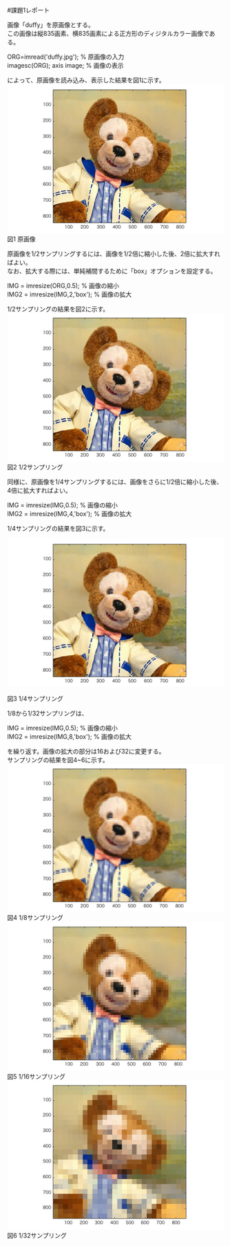 #課題1レポート

画像「duffy」を原画像とする。<br>
この画像は縦835画素、横835画素による正方形のディジタルカラー画像である。

ORG=imread('duffy.jpg'); % 原画像の入力<br>
imagesc(ORG); axis image; % 画像の表示

によって、原画像を読み込み、表示した結果を図1に示す。<br>
![原画像](image/kadai1_1.png)<br>
図1 原画像

原画像を1/2サンプリングするには、画像を1/2倍に縮小した後、2倍に拡大すればよい。<br>
なお、拡大する際には、単純補間するために「box」オプションを設定する。<br>

IMG = imresize(ORG,0.5); % 画像の縮小<br>
IMG2 = imresize(IMG,2,'box'); % 画像の拡大<br>

1/2サンプリングの結果を図2に示す。<br>
![1/2サンプリング](image/kadai1_2.png)<br>
図2 1/2サンプリング <br>

同様に、原画像を1/4サンプリングするには、画像をさらに1/2倍に縮小した後、4倍に拡大すればよい。<br>

IMG = imresize(IMG,0.5); % 画像の縮小<br>
IMG2 = imresize(IMG,4,'box'); % 画像の拡大<br>

1/4サンプリングの結果を図3に示す。<br>

![1/4サンプリング](image/kadai1_3.png)<br>

図3 1/4サンプリング<br>

1/8から1/32サンプリングは、<br>

IMG = imresize(IMG,0.5); % 画像の縮小<br>
IMG2 = imresize(IMG,8,'box'); % 画像の拡大<br>

を繰り返す。画像の拡大の部分は16および32に変更する。<br>
サンプリングの結果を図4~6に示す。<br>
![1/8サンプリング](image/kadai1_4.png)<br>
図4 1/8サンプリング<br>
![1/16サンプリング](image/kadai1_5.png)<br>
図5 1/16サンプリング<br>
![1/32サンプリング](image/kadai1_6.png)<br>
図6 1/32サンプリング<br>